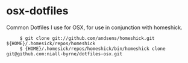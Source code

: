 # osx-dotfiles
Common Dotfiles I use for OSX, for use in conjunction with homeshick.

```
     $ git clone git://github.com/andsens/homeshick.git ${HOME}/.homesick/repos/homeshick
     $ {HOME}/.homesick/repos/homeshick/bin/homeshick clone git@github.com:niall-byrne/dotfiles-osx.git
```
